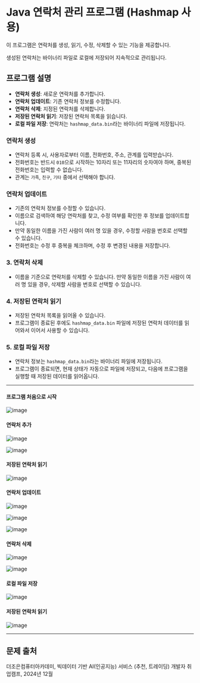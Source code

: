 # Java 연락처 관리 프로그램 (Hashmap 사용)

이 프로그램은 연락처를 생성, 읽기, 수정, 삭제할 수 있는 기능을 제공합니다.

생성된 연락처는 바이너리 파일로 로컬에 저장되어 지속적으로 관리됩니다.

## 프로그램 설명

- **연락처 생성**: 새로운 연락처를 추가합니다.
- **연락처 업데이트**: 기존 연락처 정보를 수정합니다.
- **연락처 삭제**: 지정된 연락처를 삭제합니다.
- **저장된 연락처 읽기**: 저장된 연락처 목록을 읽습니다.
- **로컬 파일 저장**: 연락처는 `hashmap_data.bin`라는 바이너리 파일에 저장됩니다.

### 연락처 생성
- 연락처 등록 시, 사용자로부터 이름, 전화번호, 주소, 관계를 입력받습니다.
- 전화번호는 반드시 `010`으로 시작하는 10자리 또는 11자리의 숫자여야 하며, 중복된 전화번호는 입력할 수 없습니다.
- 관계는 `가족`, `친구`, `기타` 중에서 선택해야 합니다.

### 연락처 업데이트
- 기존의 연락처 정보를 수정할 수 있습니다.
- 이름으로 검색하여 해당 연락처를 찾고, 수정 여부를 확인한 후 정보를 업데이트합니다.
- 만약 동일한 이름을 가진 사람이 여러 명 있을 경우, 수정할 사람을 번호로 선택할 수 있습니다.
- 전화번호는 수정 후 중복을 체크하며, 수정 후 변경된 내용을 저장합니다.

### 3. 연락처 삭제
- 이름을 기준으로 연락처를 삭제할 수 있습니다. 만약 동일한 이름을 가진 사람이 여러 명 있을 경우, 삭제할 사람을 번호로 선택할 수 있습니다.

### 4. 저장된 연락처 읽기
- 저장된 연락처 목록을 읽어올 수 있습니다.
- 프로그램이 종료된 후에도 `hashmap_data.bin` 파일에 저장된 연락처 데이터를 읽어와서 이어서 사용할 수 있습니다.

### 5. 로컬 파일 저장
- 연락처 정보는 `hashmap_data.bin`라는 바이너리 파일에 저장됩니다.
- 프로그램이 종료되면, 현재 상태가 자동으로 파일에 저장되고, 다음에 프로그램을 실행할 때 저장된 데이터를 읽어옵니다.

<hr/>

#### 프로그램 처음으로 시작 

![image](https://github.com/user-attachments/assets/753efd25-d819-4de4-8245-0aa3cc928c3c)




#### 연락처 추가

![image](https://github.com/user-attachments/assets/f612550b-4da6-415f-8dad-87a160cd72ff)

![image](https://github.com/user-attachments/assets/e49d9979-729a-4332-a252-d0c36a09f574)



#### 저장된 연락처 읽기

![image](https://github.com/user-attachments/assets/e3af81bc-82d4-48a1-adf5-b96f6057695d)




#### 연락처 업데이트

![image](https://github.com/user-attachments/assets/c8437839-e6af-4ac6-804b-a11ba3814816)

![image](https://github.com/user-attachments/assets/21d31fb9-8398-48f0-af7f-aedca2d2625a)

![image](https://github.com/user-attachments/assets/f0644251-4426-436a-bedd-e10c1a38aa23)



#### 연락처 삭제

![image](https://github.com/user-attachments/assets/03821fbe-e2cd-4027-9bf6-f8e1652d74cc)

![image](https://github.com/user-attachments/assets/32e03196-0360-454a-8e52-3447ac848290)



#### 로컬 파일 저장

![image](https://github.com/user-attachments/assets/c9fcf105-918d-4325-b399-5f485a4fe2bb)



#### 저장된 연락처 읽기

![image](https://github.com/user-attachments/assets/8fb43f2a-ef09-4eb3-8037-a92182638398)

---

## 문제 출처

더조은컴퓨터아카데미, 빅데이터 기반 AI(인공지능) 서비스 (추천, 트레이딩) 개발자 취업캠프, 2024년 12월
